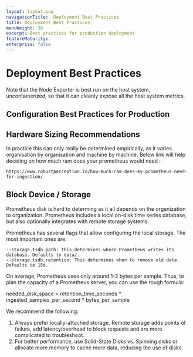 ```yaml
---
layout: layout.pug
navigationTitle:  Deployment Best Practices
title: Deployment Best Practices
menuWeight: 30
excerpt: Best practices for production deployment
featureMaturity:
enterprise: false
---
```

# Deployment Best Practices

Note that the Node Exporter is best run on the host system, uncontainerized, so that it can cleanly expose all the host system metrics.

## Configuration Best Practices for Production
## Hardware Sizing Recommendations

In practice this can only really be determined empirically, as it varies organisation by organisation and machine by machine.
Below link will help deciding on how much ram does your prometheus would need :
    
    https://www.robustperception.io/how-much-ram-does-my-prometheus-need-for-ingestion/

## Block Device / Storage

Prometheus disk is hard to determing as it all depends on the organization to organization.
Prometheus includes a local on-disk time series database, but also optionally integrates with remote storage systems.

Prometheus has several flags that allow configuring the local storage. The most important ones are:

    --storage.tsdb.path: This determines where Prometheus writes its database. Defaults to data/.
    --storage.tsdb.retention: This determines when to remove old data. Defaults to 15d.

On average, Prometheus uses only around 1-2 bytes per sample. Thus, to plan the capacity of a Prometheus server, you can use the rough formula:

needed_disk_space = retention_time_seconds * ingested_samples_per_second * bytes_per_sample


We recommend the following:

1. Always prefer locally-attached storage. Remote storage adds points of failure, add latency/overhead to block requests and are more complicated to troubleshoot.  
2. For better performance, use Solid-State Disks vs. Spinning disks or allocate more memory to cache more data, reducing the use of disks.
